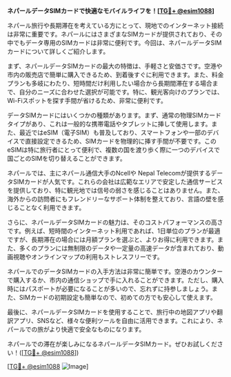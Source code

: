 **ネパールデータSIMカードで快適なモバイルライフを！[[TG💪+ @esim1088](https://t.me/s/esim1088)]**

ネパール旅行や長期滞在を考えている方にとって、現地でのインターネット接続は非常に重要です。ネパールにはさまざまなSIMカードが提供されており、その中でもデータ専用のSIMカードは非常に便利です。今回は、ネパールデータSIMカードについて詳しくご紹介します。

まず、ネパールデータSIMカードの最大の特徴は、手軽さと安価さです。空港や市内の販売店で簡単に購入できるため、到着後すぐに利用できます。また、料金プランも多岐にわたり、短時間だけ利用したい場合から長期間滞在する場合まで、自分のニーズに合わせた選択が可能です。特に、観光客向けのプランでは、Wi-Fiスポットを探す手間が省けるため、非常に便利です。

データSIMカードにはいくつかの種類があります。まず、通常の物理SIMカードタイプがあり、これは一般的な携帯電話やタブレットに挿して使用します。また、最近ではeSIM（電子SIM）も普及しており、スマートフォンや一部のデバイスで直接設定できるため、SIMカードを物理的に挿す手間が不要です。このeSIMは特に旅行者にとって便利で、複数の国を渡り歩く際に一つのデバイスで国ごとのSIMを切り替えることができます。

ネパールでは、主にネパール通信大手のNcellや Nepal Telecomが提供するデータSIMカードが人気です。これらの会社は広範なエリアで安定した通信サービスを提供しており、特に観光地では信号の弱さを感じることはありません。また、海外からの訪問者にもフレンドリーなサポート体制を整えており、言語の壁を感じることなく利用できます。

さらに、ネパールデータSIMカードの魅力は、そのコストパフォーマンスの高さです。例えば、短時間のインターネット利用であれば、1日単位のプランが最適ですが、長期滞在の場合には月額プランを選ぶと、よりお得に利用できます。また、多くのプランには無制限のデータや一定量の高速データが含まれており、動画視聴やオンラインマップの利用もストレスフリーです。

ネパールでのデータSIMカードの入手方法は非常に簡単です。空港のカウンターで購入するか、市内の通信ショップで手に入れることができます。ただし、購入時にはパスポートが必要になることが多いので、忘れずに持参しましょう。また、SIMカードの初期設定も簡単なので、初めての方でも安心して使えます。

最後に、ネパールデータSIMカードを使用することで、旅行中の地図アプリや翻訳アプリ、SNSなど、様々な便利ツールを自由に活用できます。これにより、ネパールでの旅がより快適で安全なものになります。

ネパールでの滞在が楽しみになるネパールデータSIMカード。ぜひお試しください！([[TG💪+ @esim1088](https://t.me/s/esim1088)])

[[TG💪+ @esim1088](https://t.me/s/esim1088) ![Image](https://i.postimg.cc/Y0z9fWf4/image.png)]